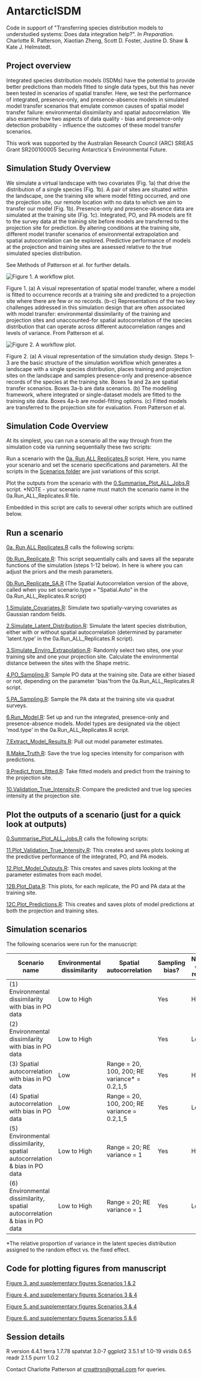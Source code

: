 # AntarcticISDM

Code in support of "Transferring species distribution models to understudied systems: Does data integration help?". _In Preparation._ Charlotte R. Patterson, Xiaotian Zheng, Scott D. Foster, Justine D. Shaw & Kate J. Helmstedt.

## Project overview
Integrated species distribution models (ISDMs) have the potential to provide better predictions than models fitted to single data types, but this has never been tested in scenarios of spatial transfer. Here, we test the performance of integrated, presence-only, and presence-absence models in simulated model transfer scenarios that emulate common causes of spatial model transfer failure: environmental dissimilarity and spatial autocorrelation. We also examine how two aspects of data quality - bias and presence-only detection probability - influence the outcomes of these model transfer scenarios. 

This work was supported by the Australian Research Council (ARC) SRIEAS Grant SR200100005 Securing Antarctica's Environmental Future.

## Simulation Study Overview

We simulate a virtual landscape with two covariates (Fig. 1a) that drive the distribution of a single species (Fig. 1b). A pair of sites are situated within the landscape, one the training site where model fitting occurred, and one the projection site, our remote location with no data to which we aim to transfer our model (Fig. 1b). Presence-only and presence-absence data are simulated at the training site (Fig. 1c). Integrated, PO, and PA models are fit to the survey data at the training site before models are transferred to the projection site for prediction. By altering conditions at the training site, different model transfer scenarios of environmental extrapolation and spatial autocorrelation can be explored. Predictive performance of models at the projection and training sites are assessed relative to the true simulated species distribution.

See Methods of Patterson et al. for further details.

![Figure 1. A workflow plot.](https://github.com/patch105/AntarcticISDM/blob/main/Figures/FIGURE_1.png)

Figure 1. (a) A visual representation of spatial model transfer, where a model is fitted to occurrence records at a training site and predicted to a projection site where there are few or no records. (b-c) Representations of the two key challenges addressed in this simulation design that are often associated with model transfer: environmental dissimilarity of the training and projection sites and unaccounted-for spatial autocorrelation of the species distribution that can operate across different autocorrelation ranges and levels of variance. From Patterson et al. 

![Figure 2. A workflow plot.](https://github.com/patch105/AntarcticISDM/blob/main/Figures/FIGURE_2.png)

Figure 2. (a) A visual representation of the simulation study design. Steps 1-3 are the basic structure of the simulation workflow which generates a landscape with a single species distribution, places training and projection sites on the landscape and samples presence-only and presence-absence records of the species at the training site. Boxes 1a and 2a are spatial transfer scenarios. Boxes 3a-b are data scenarios. (b) The modelling framework, where integrated or single-dataset models are fitted to the training site data. Boxes 4a-b are model-fitting options. (c) Fitted models are transferred to the projection site for evaluation. From Patterson et al. 


## Simulation Code Overview

At its simplest, you can run a scenario all the way through from the simulation code via running sequentially these two scripts:

Run a scenario with the [0a. Run ALL Replicates.R](https://github.com/patch105/AntarcticISDM/blob/main/0a.Run_ALL_Replicates.R) script. Here, you name your scenario and set the scenario specifications and parameters. All the scripts in the [Scenarios folder](https://github.com/patch105/AntarcticISDM/blob/main/Scenarios) are just variations of this script.

Plot the outputs from the scenario with the [0.Summarise_Plot_ALL_Jobs.R](https://github.com/patch105/AntarcticISDM/blob/main/0.Summarise_Plot_ALL_Jobs.R) script. *NOTE - your scenario name must match the scenario name in the 0a.Run_ALL_Replicates.R file.

Embedded in this script are calls to several other scripts which are outlined below.

## Run a scenario

[0a. Run ALL Replicates.R](https://github.com/patch105/AntarcticISDM/blob/main/0a.Run_ALL_Replicates.R) calls the following scripts:

[0b.Run_Replicate.R](https://github.com/patch105/AntarcticISDM/blob/main/0b.Run_Replicate.R): This script sequentially calls and saves all the separate functions of the simulation (steps 1-12 below). In here is where you can adjust the priors and the mesh parameters.

[0b.Run_Replicate_SA.R](https://github.com/patch105/AntarcticISDM/blob/main/0b.Run_Replicate_SA.R) (The Spatial Autocorrelation version of the above, called when you set scenario.type = "Spatial.Auto" in the 0a.Run_ALL_Replicates.R script)

[1.Simulate_Covariates.R](https://github.com/patch105/AntarcticISDM/blob/main/1.Simulate_Covariates.R): Simulate two spatially-varying covariates as Gaussian random fields.

[2.Simulate_Latent_Distribution.R](https://github.com/patch105/AntarcticISDM/blob/main/2.Simulate_Latent_Distribution.R): Simulate the latent species distribution, either with or without spatial autocorrelation (determined by parameter 'latent.type' in the 0a.Run_ALL_Replicates.R script).

[3.Simulate_Enviro_Extrapolation.R](https://github.com/patch105/AntarcticISDM/blob/main/3.Simulate_Enviro_Extrapolation.R): Randomly select two sites, one your training site and one your projection site. Calculate the environmental distance between the sites with the Shape metric.

[4.PO_Sampling.R](https://github.com/patch105/AntarcticISDM/blob/main/4.PO_Sampling.R): Sample PO data at the training site. Data are either biased or not, depending on the parameter 'bias'from the 0a.Run_ALL_Replicates.R script.

[5.PA_Sampling.R](https://github.com/patch105/AntarcticISDM/blob/main/5.PA_Sampling.R): Sample the PA data at the training site via quadrat surveys.

[6.Run_Model.R](https://github.com/patch105/AntarcticISDM/blob/main/6.Run_Model.R): Set up and run the integrated, presence-only and presence-absence models. Model types are designated via the object 'mod.type' in the 0a.Run_ALL_Replicates.R script.

[7.Extract_Model_Results.R](https://github.com/patch105/AntarcticISDM/blob/main/7.Extract_Model_Results.R): Pull out model parameter estimates. 

[8.Make_Truth.R](https://github.com/patch105/AntarcticISDM/blob/main/8.Make_Truth.R): Save the true log species intensity for comparison with predictions.

[9.Predict_from_fitted.R](https://github.com/patch105/AntarcticISDM/blob/main/9.Predict_from_fitted.R): Take fitted models and predict from the training to the projection site. 

[10.Validation_True_Intensity.R](https://github.com/patch105/AntarcticISDM/blob/main/10.Validation_True_Intensity.R): Compare the predicted and true log species intensity at the projection site.

## Plot the outputs of a scenario (just for a quick look at outputs)

[0.Summarise_Plot_ALL_Jobs.R](https://github.com/patch105/AntarcticISDM/blob/main/0.Summarise_Plot_ALL_Jobs.R) calls the following scripts:

[11.Plot_Validation_True_Intensity.R](https://github.com/patch105/AntarcticISDM/blob/main/11.Plot_Validation_True_Intensity.R): This creates and saves plots looking at the predictive performance of the integrated, PO, and PA models.

[12.Plot_Model_Outputs.R](https://github.com/patch105/AntarcticISDM/blob/main/12.Plot_Model_Outputs.R): This creates and saves plots looking at the parameter estimates from each model.

[12B.Plot_Data.R](https://github.com/patch105/AntarcticISDM/blob/main/12B.Plot_Data.R): This plots, for each replicate, the PO and PA data at the training site.

[12C.Plot_Predictions.R](https://github.com/patch105/AntarcticISDM/blob/main/12C.Plot_Predictions.R): This creates and saves plots of model predictions at both the projection and training sites.

## Simulation scenarios

The following scenarios were run for the manuscript:

Scenario name | Environmental dissimilarity | Spatial autocorrelation | Sampling bias? | Number of PO records | Run scenario 
--- | --- | --- | --- |--- |---
(1) Environmental dissimilarity with bias in PO data | Low to High |  | Yes | High | [Scenario_1](https://github.com/patch105/AntarcticISDM/blob/main/Scenarios/0a.Run_ALL_Replicates_Scenario_1.R) 
(2) Environmental dissimilarity with bias in PO data | Low to High |  | Yes | Low | [Scenario_2](https://github.com/patch105/AntarcticISDM/blob/main/Scenarios/0a.Run_ALL_Replicates_Scenario_2.R) 
(3) Spatial autocorrelation with bias in PO data | Low | Range = 20, 100, 200; RE variance* = 0.2,1,5 | Yes | High | [Scenario 3](https://github.com/patch105/AntarcticISDM/tree/main/Scenarios/Scenario_3)  
(4) Spatial autocorrelation with bias in PO data | Low | Range = 20, 100, 200; RE variance = 0.2,1,5 | Yes | Low | [Scenario 4](https://github.com/patch105/AntarcticISDM/tree/main/Scenarios/Scenario_4)  
(5) Environmental dissimilarity, spatial autocorrelation & bias in PO data | Low to High | Range = 20; RE variance = 1 | Yes | High | [Scenario 5](https://github.com/patch105/AntarcticISDM/blob/main/Scenarios/0a.Run_ALL_Replicates_Scenario_5.R)
(6) Environmental dissimilarity, spatial autocorrelation & bias in PO data | Low to High | Range = 20; RE variance = 1 | Yes | Low | [Scenario 6](https://github.com/patch105/AntarcticISDM/blob/main/Scenarios/0a.Run_ALL_Replicates_Scenario_6.R) 

\*The relative proportion of variance in the latent species distribution assigned to the random effect vs. the fixed effect. 

## Code for plotting figures from manuscript

[Figure 3. and supplementary figures Scenarios 1 & 2](https://github.com/patch105/AntarcticISDM/blob/main/PLOTTING_Scenario_1.R)

[Figure 4. and supplementary figures Scenarios 3 & 4](https://github.com/patch105/AntarcticISDM/blob/main/PLOTTING_Scenario_5.R)

[Figure 5. and supplementary figures Scenarios 3 & 4](https://github.com/patch105/AntarcticISDM/blob/main/PLOTTING_Scenario_5.R)

[Figure 6. and supplementary figures Scenarios 5 & 6](https://github.com/patch105/AntarcticISDM/blob/main/PLOTTING_Scenario_6.R)

## Session details
R version 4.4.1
terra 1.7.78
spatstat 3.0-7
ggplot2 3.5.1
sf 1.0-19
viridis 0.6.5
readr 2.1.5
purrr 1.0.2


Contact Charlotte Patterson at crpattrsn@gmail.com for queries.
